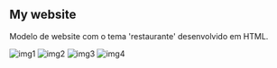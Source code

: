 ## My website ##

<p>Modelo de website com o tema 'restaurante' desenvolvido em HTML.</p>


![img1](https://github.com/user-attachments/assets/e5ed5ddd-ff82-4cfc-8329-018fa2aacfe6)
![img2](https://github.com/user-attachments/assets/625d9447-ff77-4ccf-bbdf-d55ded158350)
![img3](https://github.com/user-attachments/assets/4741cee8-dc9a-45c4-9658-674a76f1ae58)
![img4](https://github.com/user-attachments/assets/14ea2546-0dc8-412a-b8e4-7f41b2db95f2)
